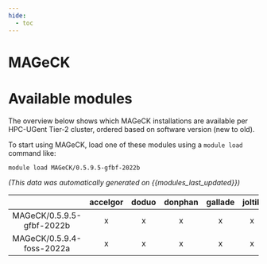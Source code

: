 ```yaml
---
hide:
  - toc
---
```


MAGeCK
======

# Available modules


The overview below shows which MAGeCK installations are available per HPC-UGent Tier-2 cluster, ordered based on software version (new to old).

To start using MAGeCK, load one of these modules using a `module load` command like:

```shell
module load MAGeCK/0.5.9.5-gfbf-2022b
```

*(This data was automatically generated on {{modules_last_updated}})*  

| |accelgor|doduo|donphan|gallade|joltik|shinx|skitty|
| :---: | :---: | :---: | :---: | :---: | :---: | :---: | :---: |
|MAGeCK/0.5.9.5-gfbf-2022b|x|x|x|x|x|-|x|
|MAGeCK/0.5.9.4-foss-2022a|x|x|x|x|x|-|x|
